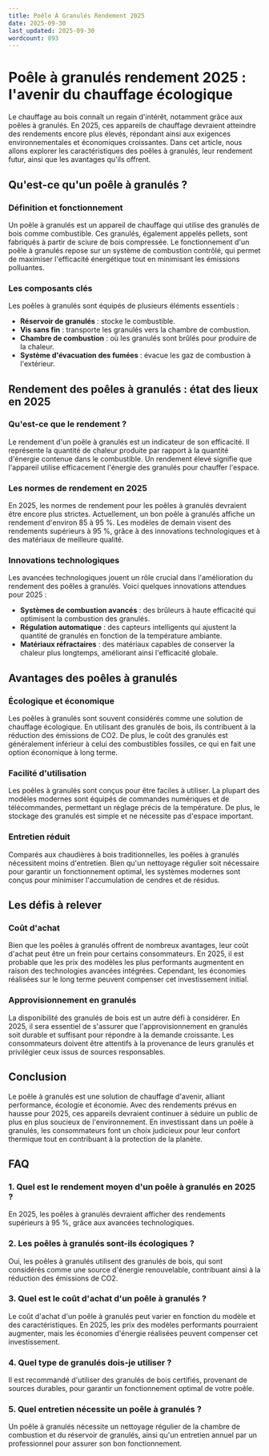 ```yaml
---
title: Poêle À Granulés Rendement 2025
date: 2025-09-30
last_updated: 2025-09-30
wordcount: 893
---
```


# Poêle à granulés rendement 2025 : l'avenir du chauffage écologique

Le chauffage au bois connaît un regain d'intérêt, notamment grâce aux poêles à granulés. En 2025, ces appareils de chauffage devraient atteindre des rendements encore plus élevés, répondant ainsi aux exigences environnementales et économiques croissantes. Dans cet article, nous allons explorer les caractéristiques des poêles à granulés, leur rendement futur, ainsi que les avantages qu'ils offrent.

## Qu'est-ce qu'un poêle à granulés ?

### Définition et fonctionnement

Un poêle à granulés est un appareil de chauffage qui utilise des granulés de bois comme combustible. Ces granulés, également appelés pellets, sont fabriqués à partir de sciure de bois compressée. Le fonctionnement d'un poêle à granulés repose sur un système de combustion contrôlé, qui permet de maximiser l'efficacité énergétique tout en minimisant les émissions polluantes.

### Les composants clés

Les poêles à granulés sont équipés de plusieurs éléments essentiels :
- **Réservoir de granulés** : stocke le combustible.
- **Vis sans fin** : transporte les granulés vers la chambre de combustion.
- **Chambre de combustion** : où les granulés sont brûlés pour produire de la chaleur.
- **Système d'évacuation des fumées** : évacue les gaz de combustion à l'extérieur.

## Rendement des poêles à granulés : état des lieux en 2025

### Qu'est-ce que le rendement ?

Le rendement d'un poêle à granulés est un indicateur de son efficacité. Il représente la quantité de chaleur produite par rapport à la quantité d'énergie contenue dans le combustible. Un rendement élevé signifie que l'appareil utilise efficacement l'énergie des granulés pour chauffer l'espace.

### Les normes de rendement en 2025

En 2025, les normes de rendement pour les poêles à granulés devraient être encore plus strictes. Actuellement, un bon poêle à granulés affiche un rendement d'environ 85 à 95 %. Les modèles de demain visent des rendements supérieurs à 95 %, grâce à des innovations technologiques et à des matériaux de meilleure qualité.

### Innovations technologiques

Les avancées technologiques jouent un rôle crucial dans l'amélioration du rendement des poêles à granulés. Voici quelques innovations attendues pour 2025 :
- **Systèmes de combustion avancés** : des brûleurs à haute efficacité qui optimisent la combustion des granulés.
- **Régulation automatique** : des capteurs intelligents qui ajustent la quantité de granulés en fonction de la température ambiante.
- **Matériaux réfractaires** : des matériaux capables de conserver la chaleur plus longtemps, améliorant ainsi l'efficacité globale.

## Avantages des poêles à granulés

### Écologique et économique

Les poêles à granulés sont souvent considérés comme une solution de chauffage écologique. En utilisant des granulés de bois, ils contribuent à la réduction des émissions de CO2. De plus, le coût des granulés est généralement inférieur à celui des combustibles fossiles, ce qui en fait une option économique à long terme.

### Facilité d'utilisation

Les poêles à granulés sont conçus pour être faciles à utiliser. La plupart des modèles modernes sont équipés de commandes numériques et de télécommandes, permettant un réglage précis de la température. De plus, le stockage des granulés est simple et ne nécessite pas d'espace important.

### Entretien réduit

Comparés aux chaudières à bois traditionnelles, les poêles à granulés nécessitent moins d'entretien. Bien qu'un nettoyage régulier soit nécessaire pour garantir un fonctionnement optimal, les systèmes modernes sont conçus pour minimiser l'accumulation de cendres et de résidus.

## Les défis à relever

### Coût d'achat

Bien que les poêles à granulés offrent de nombreux avantages, leur coût d'achat peut être un frein pour certains consommateurs. En 2025, il est probable que les prix des modèles les plus performants augmentent en raison des technologies avancées intégrées. Cependant, les économies réalisées sur le long terme peuvent compenser cet investissement initial.

### Approvisionnement en granulés

La disponibilité des granulés de bois est un autre défi à considérer. En 2025, il sera essentiel de s'assurer que l'approvisionnement en granulés soit durable et suffisant pour répondre à la demande croissante. Les consommateurs doivent être attentifs à la provenance de leurs granulés et privilégier ceux issus de sources responsables.

## Conclusion

Le poêle à granulés est une solution de chauffage d'avenir, alliant performance, écologie et économie. Avec des rendements prévus en hausse pour 2025, ces appareils devraient continuer à séduire un public de plus en plus soucieux de l'environnement. En investissant dans un poêle à granulés, les consommateurs font un choix judicieux pour leur confort thermique tout en contribuant à la protection de la planète.

## FAQ

### 1. Quel est le rendement moyen d'un poêle à granulés en 2025 ?

En 2025, les poêles à granulés devraient afficher des rendements supérieurs à 95 %, grâce aux avancées technologiques.

### 2. Les poêles à granulés sont-ils écologiques ?

Oui, les poêles à granulés utilisent des granulés de bois, qui sont considérés comme une source d'énergie renouvelable, contribuant ainsi à la réduction des émissions de CO2.

### 3. Quel est le coût d'achat d'un poêle à granulés ?

Le coût d'achat d'un poêle à granulés peut varier en fonction du modèle et des caractéristiques. En 2025, les prix des modèles performants pourraient augmenter, mais les économies d'énergie réalisées peuvent compenser cet investissement.

### 4. Quel type de granulés dois-je utiliser ?

Il est recommandé d'utiliser des granulés de bois certifiés, provenant de sources durables, pour garantir un fonctionnement optimal de votre poêle.

### 5. Quel entretien nécessite un poêle à granulés ?

Un poêle à granulés nécessite un nettoyage régulier de la chambre de combustion et du réservoir de granulés, ainsi qu'un entretien annuel par un professionnel pour assurer son bon fonctionnement.